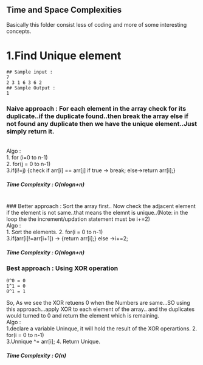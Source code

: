 ## Time and Space Complexities
 Basically this folder consist less of coding and more of some interesting concepts. 

# 1.Find Unique element
```
## Sample input : 
7
2 3 1 6 3 6 2
## Sample Output :
1
```
### Naive approach : For each element in the array check for its duplicate..if the duplicate found..then break the array else if not found any duplicate then we have the unique element..Just simply return it.
<br>Algo : <br> 1. for (i=0 to n-1)<br>
2. for(j = 0 to n-1) <br>
3.if(i!=j) {check if arr[i] == arr[j]
               if true -> break; 
               else->return arr[i];}
 ##### Time Complexity : O(nlogn+n)

<br>
 ### Better approach : Sort the array first.. Now check the adjacent element if the element is not same..that means the elemnt is unique..(Note: in the loop the the increment/updation statement must be i+=2)<br>Algo : <br> 1. Sort the elements.
2. for(i = 0 to n-1) <br>
3.if(arr[i]!=arr[i+1]) -> {return arr[i];} else ->i+=2;

 ##### Time Complexity : O(nlogn+n)

 ### Best approach : Using XOR operation<br>
```
0^0 = 0
1^1 = 0
0^1 = 1
```
So, As we see the XOR retuens 0 when the Numbers are same...SO using this approach...apply XOR to each element of the array.. and the duplicates would turned to 0 and return the element which is remaining.
<br>
Algo : <br> 1.declare a variable Uninque, it will hold the result of the XOR operartions.
2. for(i = 0 to n-1) <br>
3.Unnique ^= arr[i];
4. Return Unique.

 ##### Time Complexity : O(n)

